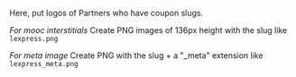 Here, put logos of Partners who have coupon slugs.

*For mooc interstitials*
Create PNG images of 136px height with the slug like
`lexpress.png`

*For meta image*
Create PNG with the slug + a "_meta" extension like
`lexpress_meta.png`

